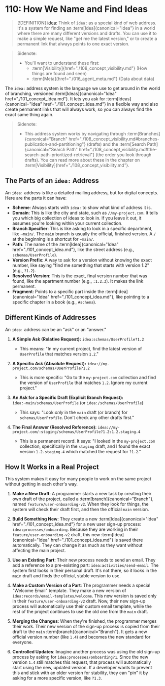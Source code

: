 # 110: How We Name and Find Ideas

> [!DEFINITION] [idea:](./000_glossary.md)
> Think of `idea:` as a special kind of web address. It's a system for finding an :term[Idea]{canonical="Idea"} in a world where there are many different versions and drafts. You can use it to make a simple request, like "get me the latest version," or to create a permanent link that always points to one exact version.

> Sidenote:
> - You'll want to understand these first:
>   - :term[Visibility]{href="./108_concept_visibility.md"} (How things are found and seen)
>   - :term[Meta]{href="./016_agent_meta.md"} (Data about data)

The `idea:` address system is the language we use to get around in the world of branching, versioned :term[Ideas]{canonical="Idea" href="./101_concept_idea.md"}. It lets you ask for :term[Ideas]{canonical="Idea" href="./101_concept_idea.md"} in a flexible way and also create permanent links that will always work, so you can always find the exact same thing again.

> Sidenote:
> - This address system works by navigating through :term[Branches]{canonical="Branch" href="./108_concept_visibility.md#branches-publication-and-partitioning"} (drafts) and the :term[Search Path]{canonical="Search Path" href="./108_concept_visibility.md#the-search-path-prioritized-retrieval"} (the order you look through drafts). You can read more about these in the chapter on :term[Visibility]{href="./108_concept_visibility.md"}.

## The Parts of an `idea:` Address

An `idea:` address is like a detailed mailing address, but for digital concepts. Here are the parts it can have:

- **Scheme**: Always starts with `idea:` to show what kind of address it is.
- **Domain**: This is like the city and state, such as `//my-project.com`. It tells you which big collection of ideas to look in. If you leave it out, it assumes you're looking within your current collection.
- **Branch Specifier**: This is like asking to look in a specific department, like `~main/`. The `main` branch is usually the official, finished version. A `/` at the beginning is a shortcut for `~main/`.
- **Path**: The name of the :term[Idea]{canonical="Idea" href="./101_concept_idea.md"}, like the street address (e.g., `schemas/UserProfile`).
- **Version Prefix**: A way to ask for a version without knowing the exact number, like saying "find me something that starts with version 1.2" (e.g., `?1.2`).
- **Resolved Version**: This is the exact, final version number that was found, like the apartment number (e.g., `:1.2.3`). It makes the link permanent.
- **Fragment**: Points to a specific part inside the :term[Idea]{canonical="Idea" href="./101_concept_idea.md"}, like pointing to a specific chapter in a book (e.g., `#schema`).

## Different Kinds of Addresses

An `idea:` address can be an "ask" or an "answer."

1.  **A Simple Ask (Relative Request):** `idea:schemas/UserProfile?1.2`
    - This means: "In my current project, find the latest version of `UserProfile` that matches version `1.2`."

2.  **A Specific Ask (Absolute Request):** `idea://my-project.com/schemas/UserProfile?1.2`
    - This is more specific: "Go to the `my-project.com` collection and find the version of `UserProfile` that matches `1.2`. Ignore my current project."

3.  **An Ask for a Specific Draft (Explicit Branch Request):** `idea:~main/schemas/UserProfile` (or `idea:/schemas/UserProfile`)
    - This says: "Look *only* in the `main` draft (or branch) for `schemas/UserProfile`. Don't check any other drafts first."

4.  **The Final Answer (Resolved Reference):** `idea://my-project.com/:staging/schemas/UserProfile?1.2:1.2.staging.4`
    - This is a permanent record. It says: "I looked in the `my-project.com` collection, specifically in the `staging` draft, and I found the exact version `1.2.staging.4` which matched the request for `?1.2`."

## How It Works in a Real Project

This system makes it easy for many people to work on the same project without getting in each other's way.

1.  **Make a New Draft**: A programmer starts a new task by creating their own draft of the project, called a :term[branch]{canonical="Branch"}, named `feature/user-onboarding-v2`. When they look for things, the system will check their draft first, and then the official `main` version.

2.  **Build Something New**: They create a new :term[Idea]{canonical="Idea" href="./101_concept_idea.md"} for a new user sign-up process: `idea:processes/onboarding`. Because they are working in their `feature/user-onboarding-v2` draft, this new :term[Idea]{canonical="Idea" href="./101_concept_idea.md"} is saved there automatically. They can change it as much as they want without affecting the main project.

3.  **Use an Existing Part**: Their new process needs to send an email. They add a reference to a pre-existing part: `idea:activities/send-email`. The system first looks in their personal draft. It's not there, so it looks in the `main` draft and finds the official, stable version to use.

4.  **Make a Custom Version of a Part**: The programmer needs a special "Welcome Email" template. They make a new version of `idea:records/email-templates/welcome`. This new version is saved only in their `feature/user-onboarding-v2` draft. Now, their new sign-up process will automatically use their custom email template, while the rest of the project continues to use the old one from the `main` draft.

5.  **Merging the Changes**: When they're finished, the programmer merges their work. Their new version of the sign-up process is copied from their draft to the `main` :term[branch]{canonical="Branch"}. It gets a new official version number (like `1.4`) and becomes the new standard for everyone.

6.  **Controlled Updates**: Imagine another process was using the old sign-up process by asking for `idea:processes/onboarding?1`. Since the new version `1.4` still matches this request, that process will automatically start using the new, updated version. If a developer wants to prevent this and stick with an older version for stability, they can "pin" it by asking for a more specific version, like `?1.3`.